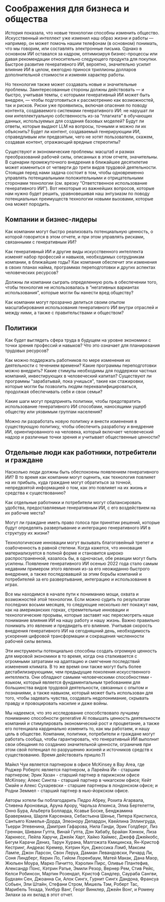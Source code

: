 # Соображения для бизнеса и общества

История показала, что новые технологии способны изменить общество. Искусственный интеллект уже изменил наш образ жизни и работы — например, он может помочь нашим телефонам (в основном) понимать, что мы говорим, или составлять электронные письма. Однако в основном ИИ оставался за кадром, оптимизируя бизнес-процессы или давая рекомендации относительно следующего продукта для покупки. Быстрое развитие генеративного ИИ, вероятно, значительно усилит влияние ИИ в целом, ежегодно принося триллионы долларов дополнительной стоимости и изменяя характер работы.

Но технология также может создавать новые и значительные проблемы. Заинтересованные стороны должны действовать — и быстро, учитывая темпы, с которыми генеративный ИИ может быть внедрен, — чтобы подготовиться к рассмотрению как возможностей, так и рисков. Риски уже проявились, включая опасения по поводу контента, создаваемого системами генеративного ИИ: не нарушат ли они интеллектуальную собственность из-за “плагиата” в обучающих данных, используемых для создания базовых моделей? Будут ли ответы, которые выдают LLM на вопросы, точными и можно ли их объяснить? Будет ли контент, создаваемый генерирующим ИИ, справедливым или предвзятым, чего не хотят пользователи, скажем, создавая контент, отражающий вредные стереотипы?

Существуют и экономические проблемы: масштаб и размах преобразований рабочей силы, описанных в этом отчете, значительны. В сценарии промежуточного внедрения в ближайшее десятилетие может измениться от четверти до трети видов трудовой деятельности. Стоящая перед нами задача состоит в том, чтобы одновременно управлять потенциальными положительными и отрицательными сторонами технологии (см. врезку “Ответственное использование генеративного ИИ”). Вот некоторые из важнейших вопросов, которые нам нужно будет решить, уравновешивая наш энтузиазм по поводу потенциальных преимуществ технологии новыми вызовами, которые она может породить.

## Компании и бизнес-лидеры
Как компании могут быстро реализовать потенциальную ценность, о которой говорится в этом отчете, и при этом управлять рисками, связанными с генеративным ИИ?

Как генеративный ИИ и другие виды искусственного интеллекта изменят набор профессий и навыков, необходимых сотрудникам компании, в ближайшие годы? Как компания обеспечит эти изменения в своих планах найма, программах переподготовки и других аспектах человеческих ресурсов?

Должны ли компании сыграть определенную роль в обеспечении того, чтобы технология не использовалась в “негативных вариантах использования”, которые могли бы нанести вред обществу?

Как компании могут прозрачно делиться своим опытом масштабирования использования генеративного ИИ внутри отраслей и между ними, а также с правительствами и обществом?

## Политики
Как будет выглядеть сфера труда в будущем на уровне экономики с точки зрения профессий и навыков? Что это означает для планирования трудовых ресурсов?

Как можно поддержать работников по мере изменения их деятельности с течением времени? Какие программы переподготовки можно внедрить? Какие стимулы необходимы для поддержки частных компаний, инвестирующих в человеческий капитал? Существуют ли программы "зарабатывай, пока учишься", такие как стажировки, которые могли бы позволить людям переквалифицироваться, продолжая обеспечивать себя и свои семьи?

Какие шаги могут предпринять политики, чтобы предотвратить использование генеративного ИИ способами, наносящими ущерб обществу или уязвимым группам населения?

Можно ли разработать новую политику и внести изменения в существующую политику, чтобы обеспечить разработку и внедрение ИИ, ориентированного на человека, который включает человеческий надзор и различные точки зрения и учитывает общественные ценности?

## Отдельные люди как работники, потребители и граждане
Насколько люди должны быть обеспокоены появлением генеративного ИИ? В то время как компании могут оценить, как технология повлияет на их прибыль, куда граждане могут обратиться за точной, непредвзятой информацией о том, как это повлияет на их жизнь и средства к существованию?

Как отдельные работники и потребители могут сбалансировать удобства, предоставляемые генеративным ИИ, с его воздействием на их рабочие места?

Могут ли граждане иметь право голоса при принятии решений, которые будут определять развертывание и интеграцию генеративного ИИ в структуру их жизни?

Технологические инновации могут вызывать благоговейный трепет и озабоченность в равной степени. Когда кажется, что инновация материализуется в полной форме и становится широко распространенной, казалось бы, в одночасье, обе реакции могут быть усилены. Появление генеративного ИИ осенью 2022 года стало самым недавним примером этого явления из-за его неожиданно быстрого внедрения, а также последовавшей за этим борьбы компаний и потребителей за его развертывание, интеграцию и использование в играх.

Все мы находимся в начале пути к пониманию мощи, охвата и возможностей этой технологии. Если можно судить по результатам последних восьми месяцев, то следующие несколько лет покажут нам, как на американских горках, стремительные инновации и технологические прорывы, которые заставят нас пересмотреть наше понимание влияния ИИ на нашу работу и нашу жизнь. Важно правильно понимать это явление и предвидеть его влияние. Учитывая скорость внедрения генеративного ИИ на сегодняшний день, необходимость ускорения цифровой трансформации и сокращения численности рабочей силы велика.

Эти инструменты потенциально способны создать огромную ценность для мировой экономики в то время, когда она сталкивается с огромными затратами на адаптацию и смягчение последствий изменения климата. В то же время они также могут быть более дестабилизирующими, чем предыдущие поколения искусственного интеллекта. Они обладают самыми человеческими способностями - языком, который является фундаментальным требованием для большинства видов трудовой деятельности, связанных с опытом и познаниями, а также навыком, который может быть использован для того, чтобы задевать чувства, создавать недопонимание, скрывать правду и провоцировать насилие и даже войны.

Мы надеемся, что это исследование способствовало лучшему пониманию способности generative AI повышать ценность деятельности компаний и стимулировать экономический рост и процветание, а также его потенциала кардинально изменить то, как мы работаем, и нашу цель в обществе. Компании, политики, потребители и граждане могут работать сообща, чтобы гарантировать, что генеративный ИИ выполнит свои обещания по созданию значительной ценности, ограничив при этом свой потенциал по разрушению жизней и источников средств к существованию. Время действовать пришло.11

Майкл Чуи является партнером в офисе McKinsey в Bay Area, где Роджер Робертс является партнером, а Ларейна Йи - старшим партнером; Эрик Хазан - старший партнер в парижском офисе McKinsey; Алекс Сингла - старший партнер в чикагском офисе; Кейт Смайе и Алекс Сухаревски - старшие партнеры в лондонском офисе; и Родни Земмел - старший партнер в нью-йоркском офисе.

Авторы хотели бы поблагодарить Педро Абреу, Рохита Агарвала, Стивена Ароновица, Аруна Арору, Чарльза Аткинса, Элиа Бертелетти, Онно Бура, Альберта Болларда, Ксавье Боске, Бенджамина Бравермана, Шарля Карсенака, Себастьена Шенье, Питера Криспилса, Сантьяго Комелья-Дорда, Элеонору Депардон, Квейлина Эллингруда, Тьерри Этевенина, Дмитрия Гафарова, Нила Ганди, Эрик Голдберг, Лиз Греннан, Шивани Гупта, Винай Гупта, Дэн Хабабу, Брайан Хэнкок, Лиза Харкнесс, Лейла Харучи, Джейк Харт, Хайко Хаймес, Джефф Джейкобс, Бегум Карачи Дениз, Тарун Хурана, Малгожата Кмицинска, Ян-Кристоф Кестринг, Андреас Кремер, Кэтрин Кун, Джессика Лэмб, Максим Лампе, Джон Ларсон, Свон Леруа, Дамиан Левандовски, Ричард Ли, Соня Линдберг, Керин Ло, Гийом Лоренбаум, Матей Макак, Дана Маор, Жюльен Моура, Марко Пичитто, Кэролин Пирс, Оливье Плантефив, Александр Понс, Кэтрин Ратье, Эмили Резор, Вернер Рем, Стив Рейс, Келси Робинсон, Мартин Розендал, Кристоф Сандлер, Саураба Сангви, Будхаян Сен, Джоанна Си, Алок Сингх, Гурнит Сингх Дандона, Франсуа Собьен, Эли Штайн, Стефани Стром, Мишель Тэм, Роберт Тас, Марибель Техада, Уилбур Ванг, Георг Винклер, Джейн Вонг, и Ромену Зилахи за их вклад в этот отчет.

